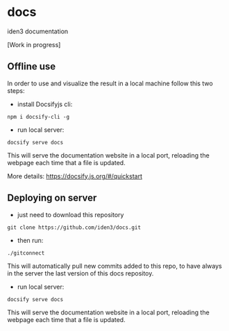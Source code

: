 # docs
iden3 documentation

[Work in progress]


## Offline use
In order to use and visualize the result in a local machine follow this two steps:


- install Docsifyjs cli:
```
npm i docsify-cli -g
```

- run local server:
```
docsify serve docs
```
This will serve the documentation website in a local port, reloading the webpage each time that a file is updated.

More details: https://docsify.js.org/#/quickstart

## Deploying on server
- just need to download this repository
```
git clone https://github.com/iden3/docs.git
```

- then run:
```
./gitconnect
```
This will automatically pull new commits added to this repo, to have always in the server the last version of this docs repositoy.

- run local server:
```
docsify serve docs
```
This will serve the documentation website in a local port, reloading the webpage each time that a file is updated.

